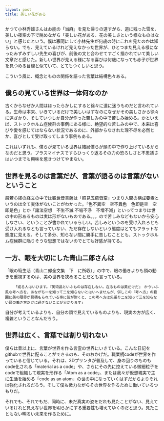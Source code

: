 ```yaml
---
layout: post
title: 美しい花がある
---
```


かつて小林秀雄さんはお能の「当麻」を見た帰りの道すがら、道に残った雪を、美しい夜空の下で眺めながら「美しい花がある、花の美しさという様なものはない」と感じたという。僕は寡聞にして小林先生が何歳の時にこれを見たのかは知らない。でも、見えているけれど見えなかった世界が、ひとつまた見える様になったみずみずしい先生の喜びが、前後の文と合わせてすごく描かれていて美しい文章だと感じた。新しい世界が見える様になる喜びは何歳になっても赤子が世界を見つめる目線と似ていて、とてもつくしいと思う。

こういう風に、概念とものの関係を語った言葉は結構色々ある。

## 僕らの見ている世界は一体何なのか

古くからなぜか人間はほったらかしにすると徐々に道に迷うものだと言われている。生命は本来、いきているだけで美しいはずなのになぜかその美しさから徐々に遠ざかり、そしていつしか自分が作った苦しみの中で苦しみ始める。かといえば、ストックホルム症候群の事例にある様に、絶望的な苦しみの中で、本来は喜びや愛を感じてはならない状況であるのに、外部からなされた理不尽を必然とか、喜びとして受け取ってしまう事例もある。

これはいずれも、僕らが見ている世界は結局僕らが頭の中で作り上げているからなのだと思う。プラスマイナスですらひっくり返るその力の恐ろしさと不思議さはいつまでも興味を惹きつけてやまない。

## 世界を見るのは言葉だが、言葉が語るのは言葉がないということ

般若心経の経文の中では観世音菩薩は「照見五蘊皆空」つまり人間の構成要素というのは全て実体がないことがわかった。「色不異空　空不異色　色即是空　空即是色」とか「諸法空想　不生不滅 不垢不浄　不増不減」といってつまりは世の中の形あるものは実は形がないものである。。。ので苦しみなどもないから安心しなさい、ということが書かれているらしい。苦しみというのを受け入れろとも受け入れるなとも言っていない、ただ存在しないという態度はとてもフラットな態度に見える。そして多分、知らない間に勝手に苦しむこととも、ストックホルム症候群に陥りそうな思想ではないのでとても好感が持てる。

## 一方、眼を大切にした青山二郎さんは

「眼の筍生活（青山二郎全文集　下　に所収）」の中で、眼の働きよりも頭の動きを重視するのは、美の世界を狭めることだとも言っている。

        「或る人はいひます。『美術品といふものは存在しない。在るものは美だけだ』　かういふ風な考へ方を、あながち一を知って二を知らないとはいへませんが、併しこの『考へ方』の範囲に美の限界が見積もられている事に気が附くと、この考へ方は矢張り二を知って三を知らない頭の働き方だけに過ぎないことが分かります」

自分が考えているよりも、自分の頭で見えているものよりも、現実の方が広く、複雑ということなんだろう。

## 世界は広く、言葉では割り切れない

僕らは昔以上に、言葉が世界を作る言霊の世界にいきている。こんな日記をgithubで世界に配ることができるのも、そのおかげだ。職業柄codeが世界を作っていると信じている。それは、3Dプリンタが普及して、身の回りのものもcode化される「material as a code」や、さらにその先に控えている微細粒子をcodeで組織して現実を形作る「Atom as a code」、または我々が仮想現実で主に生活を始める「code as an atom」の世の中になっていくはずだからよりそれは強化されるだろう。そして僕も微力ながらその世界を作るために働いているつもりだ。

それでも、それでもだ、同時に、未だ真実の姿をだれも見たことがない、見えているけれど見えない世界を明らかにする重要性も増えてゆくのだと思う。見たこともない明るい未来を作るために。





